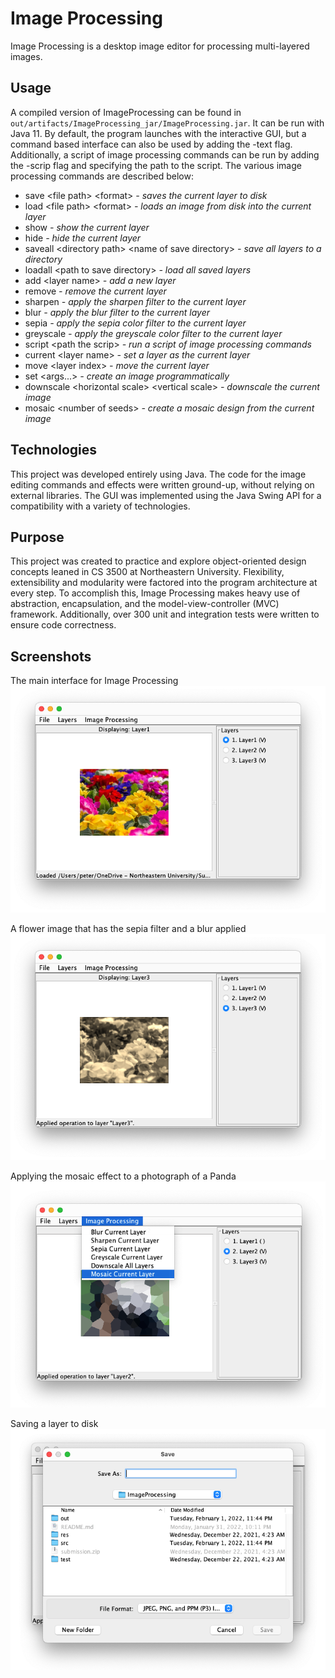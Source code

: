 # Image Processing

Image Processing is a desktop image editor for processing multi-layered images.

## Usage
A compiled version of ImageProcessing can be found in `out/artifacts/ImageProcessing_jar/ImageProcessing.jar`. It can be run with Java 11. By default, the program launches with the interactive GUI, but a command based interface can also be used by adding the -text flag. Additionally, a script of image processing commands can be run by adding the -scrip flag and specifying the path to the script. The various image processing commands are described below:

 * save \<file path\> \<format\> *- saves the current layer to disk*
 * load \<file path\> \<format\> *- loads an image from disk into the current layer*
 * show *- show the current layer*
 * hide *- hide the current layer*
 * saveall \<directory path\> \<name of save directory\> *- save all layers to a directory*
 * loadall \<path to save directory\> *- load all saved layers*
 * add \<layer name\> *- add a new layer*
 * remove *- remove the current layer*
 * sharpen *- apply the sharpen filter to the current layer*
 * blur *- apply the blur filter to the current layer*
 * sepia *- apply the sepia color filter to the current layer*
 * greyscale *- apply the greyscale color filter to the current layer*
 * script \<path the scrip\> *- run a script of image processing commands*
 * current \<layer name\> *- set a layer as the current layer*
 * move \<layer index\> *- move the current layer*
 * set \<args...\> *- create an image programmatically*
 * downscale \<horizontal scale\> \<vertical scale\> *- downscale the current image*
 * mosaic \<number of seeds\> *- create a mosaic design from the current image*

## Technologies
This project was developed entirely using Java. The code for the image editing commands and effects were written ground-up, without relying on external libraries. The GUI was implemented using the Java Swing API for a compatibility with a variety of technologies.

## Purpose
This project was created to practice and explore object-oriented design concepts leaned in CS 3500 at Northeastern University. Flexibility, extensibility and modularity were factored into the program architecture at every step. To accomplish this, Image Processing makes heavy use of abstraction, encapsulation, and the model-view-controller (MVC) framework. Additionally, over 300 unit and integration tests were written to ensure code correctness.

## Screenshots
The main interface for Image Processing
![](res/Screenshots/Screenshot1.png)

A flower image that has the sepia filter and a blur applied
![](res/Screenshots/Screenshot2.png)

Applying the mosaic effect to a photograph of a Panda
![](res/Screenshots/Screenshot3.png)

Saving a layer to disk
![](res/Screenshots/Screenshot4.png)
